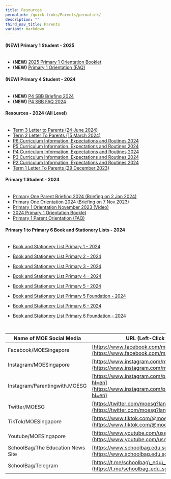 ```yaml
---
title: Resources
permalink: /quick-links/Parents/permalink/
description: ""
third_nav_title: Parents
variant: markdown
---
```

#### **(NEW) Primary 1 Student - 2025**<br><br>

* **(NEW)** [2025 Primary 1 Orientation Booklet](/files/2025_Primary_1_Orientation_Booklet.pdf)
*  **(NEW)** [Primary 1 Orientation (FAQ)](/files/Primary_One_Orientation__FAQ_.pdf)

#### **(NEW) Primary 4 Student - 2024**<br><br>

* **(NEW)** [P4 SBB Briefing 2024](/files/P4_SBB_Briefing_2024.pdf)
* **(NEW)** [P4 SBB FAQ 2024](/files/P4_SBB_FAQ_2024.pdf)


#### **Resources - 2024 (All Level)**<br><br>

* [Term 3 Letter to Parents (24 June 2024)](/files/Parent%20Resources/2024/2024_Term_3_Notification.pdf)
* [Term 2 Letter To Parents (15 March 2024)](/files/Parent%20Resources/2024/2024_Term_2_Term_Notification.pdf)
* [P6 Curriculum Information, Expectations and Routines 2024](/files/Parent%20Resources/2024/P6_Curriculum_Info__Expectations___Routines_2024_website.pdf)
* [P5 Curriculum Information, Expectations and Routines 2024](/files/Parent%20Resources/2024/P5_PTC_2024_for_website__3_.pdf)
* [P4 Curriculum Information, Expectations and Routines 2024](/files/Parent%20Resources/2024/P4_PTC_2024_11_Jan.pdf)
* [P3 Curriculum Information, Expectations and Routines 2024](/files/Parent%20Resources/2024/P3_Curriculum_Information__Expectations_and_Routines_2024.pdf)
* [P2 Curriculum Information, Expectations and Routines 2024](/files/Parent%20Resources/2024/P2_PTC_2024_upload__1_.pdf)
* [Term 1 Letter To Parents (29 December 2023)](/files/Parent%20Resources/2024/2024_term_1_notification.pdf)


#### **Primary 1 Student - 2024**<br><br>

* [Primary One Parent Briefing 2024 (Briefing on 2 Jan 2024)](/files/Parent%20Resources/2024/P1_Parent_Briefing_2024_2_Jan_1_.pdf)
*  [Primary One Orientation 2024 (Briefing on 7 Nov 2023)](/files/Parent%20Resources/2023/primary%20one%20orientation%202024%20(briefing%20on%207%20nov%202023).pdf)
*  [Primary 1 Orientation November 2023 (Video)](https://drive.google.com/file/d/1UAny3tHnpIYKkC8MFH6xSZEw2S2grvvb/view?usp=sharing)
*  [2024 Primary 1 Orientation Booklet](/files/Parent%20Resources/2023/2024%20p1%20orientation%20booklet.pdf)
*  [Primary 1 Parent Orientation (FAQ)](/files/Parent%20Resources/2023/frequently%20asked%20questions_p1%20parent%20orientation.pdf)

#### **Primary 1 to Primary 6 Book and Stationery Lists - 2024**<br><br>

* [Book and Stationery List Primary 1 - 2024](/files/Parent%20Resources/Booklist2024/SKPS_P1.pdf)

* [Book and Stationery List Primary 2 - 2024](/files/Parent%20Resources/Booklist2024/SKPS_P2.pdf)

* [Book and Stationery List Primary 3 - 2024](/files/Parent%20Resources/Booklist2024/SKPS_P3.pdf)

* [Book and Stationery List Primary 4 - 2024](/files/Parent%20Resources/Booklist2024/SKPS_P4.pdf)

* [Book and Stationery List Primary 5 - 2024](/files/Parent%20Resources/Booklist2024/SKPS_P5.pdf)

* [Book and Stationery List Primary 5 Foundation - 2024](/files/Parent%20Resources/Booklist2024/SKPS_P5__FDN_.pdf)

* [Book and Stationery List Primary 6 - 2024](/files/Parent%20Resources/Booklist2024/SKPS_P6.pdf)

* [Book and Stationery List Primary 6 Foundation - 2024](/files/Parent%20Resources/Booklist2024/SKPS_P6__FDN_.pdf)

<br>

| Name of MOE Social Media | URL (Left-Click Below) |
| --- | --- |
| Facebook/MOESingapore | [https://www.facebook.com/moesingapore/](https://www.facebook.com/moesingapore/) |
| Instagram/MOESingapore | [https://www.instagram.com/moesingapore/?hl=en](https://www.instagram.com/moesingapore/?hl=en) |
| Instagram/Parentingwith.MOESG | [https://www.instagram.com/parentingwith.moesg/?hl=en](https://www.instagram.com/parentingwith.moesg/?hl=en) |
| Twitter/MOESG | [https://twitter.com/moesg?lang=en](https://twitter.com/moesg?lang=en) |
| TikTok/MOESingapore | [https://www.tiktok.com/@moesingapore](https://www.tiktok.com/@moesingapore) |
| Youtube/MOESingapore  | [https://www.youtube.com/user/moespore](https://www.youtube.com/user/moespore) |
| SchoolBag/The Education News Site  | [https://www.schoolbag.edu.sg/](https://www.schoolbag.edu.sg/) |
| SchoolBag/Telegram  | [https://t.me/schoolbag\_edu\_sg](https://t.me/schoolbag_edu_sg) |